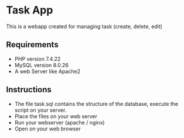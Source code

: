 # **Task App**

This is a webapp created for managing task (create, delete, edit)

## **Requirements**
* PHP version 7.4.22
* MySQL version 8.0.26
* A web Server like Apache2

## **Instructions**

* The file task.sql contains the structure of the database, execute the script on your server.
* Place the files on your web server
* Run your webserver (apache / nginx)
* Open on your web browser
